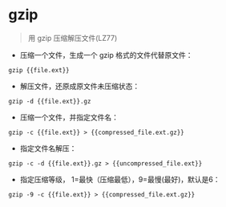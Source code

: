 # gzip

> 用 gzip 压缩解压文件(LZ77)

- 压缩一个文件，生成一个 gzip 格式的文件代替原文件：

`gzip {{file.ext}}`

- 解压文件，还原成原文件未压缩状态：

`gzip -d {{file.ext}}.gz`

- 压缩一个文件，并指定文件名：

`gzip -c {{file.ext}} > {{compressed_file.ext.gz}}`

- 指定文件名解压：

`gzip -c -d {{file.ext}}.gz > {{uncompressed_file.ext}}`

- 指定压缩等级， 1=最快（压缩最低），9=最慢(最好)，默认是6：

`gzip -9 -c {{file.ext}} > {{compressed_file.ext.gz}}`

[#]: contributors: ([Howard])